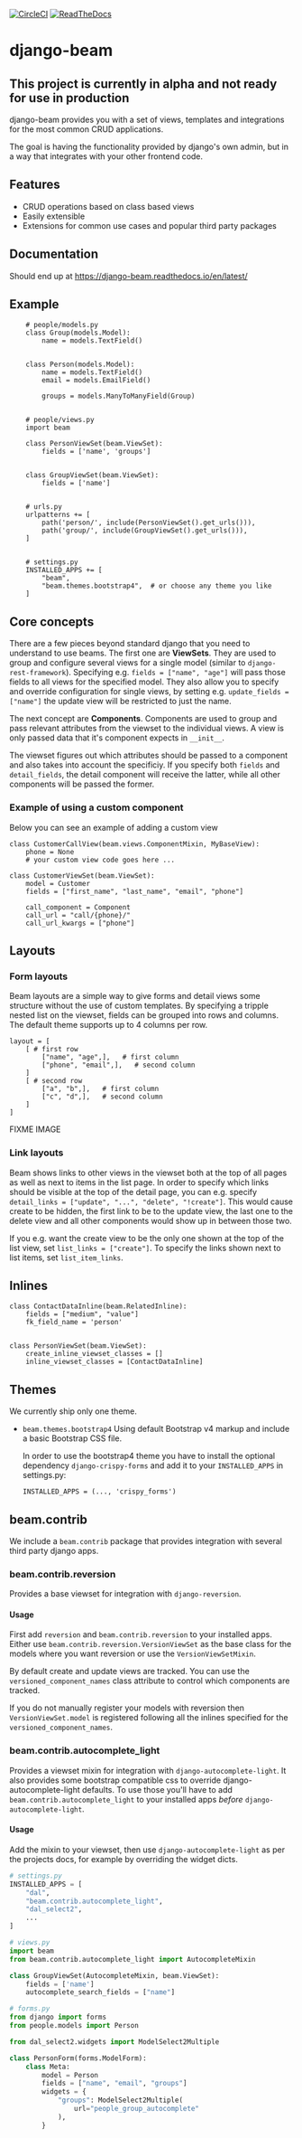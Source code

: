 [![CircleCI](https://circleci.com/gh/django-beam/django-beam.svg?style=svg)](https://circleci.com/gh/django-beam/django-beam)
[![ReadTheDocs](https://readthedocs.org/projects/django-beam/badge/)](https://django-beam.readthedocs.io/en/latest/)

# django-beam

## This project is currently in alpha and not ready for use in production

django-beam provides you with a set of views, templates and integrations for the most common CRUD
applications.

The goal is having the functionality provided by django's own admin, but in a way that integrates with your other frontend code.

## Features
- CRUD operations based on class based views
- Easily extensible
- Extensions for common use cases and popular third party packages

## Documentation
Should end up at  https://django-beam.readthedocs.io/en/latest/

## Example
```
    # people/models.py
    class Group(models.Model):
        name = models.TextField()


    class Person(models.Model):
        name = models.TextField()
        email = models.EmailField()

        groups = models.ManyToManyField(Group)


    # people/views.py
    import beam

    class PersonViewSet(beam.ViewSet):
        fields = ['name', 'groups']


    class GroupViewSet(beam.ViewSet):
        fields = ['name']


    # urls.py
    urlpatterns += [
        path('person/', include(PersonViewSet().get_urls())),
        path('group/', include(GroupViewSet().get_urls())),
    ]


    # settings.py
    INSTALLED_APPS += [
        "beam",
        "beam.themes.bootstrap4",  # or choose any theme you like
    ]
```

## Core concepts
There are a few pieces beyond standard django that you need to understand to use beams.
The first one are **ViewSets**. They are used to group and configure several views for a single model (similar to
`django-rest-framework`). Specifying e.g. `fields = ["name", "age"]` will pass those fields to all views for the specified model. They also allow you to specify and override configuration for single views, by setting e.g. `update_fields = ["name"]` the update view will be restricted to just the name.

The next concept are **Components**. Components are used to group and pass relevant attributes from
the viewset to the individual views. A view is only passed data that it's component expects in 
`__init__`. 

The viewset figures out which attributes should be passed to a component and also takes into account
the specificiy. If you specify both `fields` and `detail_fields`, the detail component will receive
the latter, while all other components will be passed the former.

### Example of using a custom component 
Below you can see an example of adding a custom view 
```
class CustomerCallView(beam.views.ComponentMixin, MyBaseView):
    phone = None
    # your custom view code goes here ...

class CustomerViewSet(beam.ViewSet):
    model = Customer
    fields = ["first_name", "last_name", "email", "phone"]

    call_component = Component
    call_url = "call/{phone}/"
    call_url_kwargs = ["phone"]
```

## Layouts

### Form layouts
Beam layouts are a simple way to give forms and detail views 
some structure without the use of custom templates.
By specifying a tripple nested list on the viewset, fields can be grouped into 
rows and columns. The default theme supports up to 4 columns per row.

```
layout = [
    [ # first row
        ["name", "age",],   # first column
        ["phone", "email",],   # second column
    ]
    [ # second row
        ["a", "b",],   # first column
        ["c", "d",],   # second column
    ]
]
```

FIXME IMAGE

### Link layouts
Beam shows links to other views in the viewset both at the top of all pages
as well as next to items in the list page.
In order to specify which links should be visible at the top of the detail page,
you can e.g. specify `detail_links = ["update", "...", "delete", "!create"]`.
This would cause create to be hidden, the first link to be to the update view, the last one to
the delete view and all other components would show up in between those two.

If you e.g. want the create view to be the only one shown at the top of the list view, set
`list_links = ["create"]`. To specify the links shown next to list items, set `list_item_links`.

## Inlines

```
class ContactDataInline(beam.RelatedInline):
    fields = ["medium", "value"]
    fk_field_name = 'person'


class PersonViewSet(beam.ViewSet):
    create_inline_viewset_classes = []
    inline_viewset_classes = [ContactDataInline]

```


## Themes
We currently ship only one theme.
* `beam.themes.bootstrap4`
  Using default Bootstrap v4 markup and include a basic Bootstrap CSS file.

  In order to use the bootstrap4 theme you have to install the optional dependency
  `django-crispy-forms` and add it to your `INSTALLED_APPS` in settings.py:
  ```
  INSTALLED_APPS = (..., 'crispy_forms')
  ```


## beam.contrib

We include a `beam.contrib` package that provides integration with several third party django apps.

### beam.contrib.reversion

Provides a base viewset for integration with `django-reversion`.

#### Usage
First add `reversion` and `beam.contrib.reversion` to your installed apps.
Either use `beam.contrib.reversion.VersionViewSet` as the base class for the 
models where you want reversion or use the `VersionViewSetMixin`.

By default create and update views are tracked. You can use the `versioned_component_names` 
class attribute to control which components are tracked.

If you do not manually register your models with reversion then `VersionViewSet.model` is registered
following all the inlines specified for the `versioned_component_names`.

### beam.contrib.autocomplete\_light

Provides a viewset mixin for integration with `django-autocomplete-light`.
It also provides some bootstrap compatible css to override django-autocomplete-light defaults. To use those
you'll have to add `beam.contrib.autocomplete_light` to your installed apps *before* `django-autocomplete-light`.

#### Usage

Add the mixin to your viewset, then use `django-autocomplete-light` as per the projects docs, for
example by overriding the widget dicts.

```python
# settings.py
INSTALLED_APPS = [
    "dal",
    "beam.contrib.autocomplete_light",
    "dal_select2",
    ...
]

# views.py
import beam
from beam.contrib.autocomplete_light import AutocompleteMixin

class GroupViewSet(AutocompleteMixin, beam.ViewSet):
    fields = ['name']
    autocomplete_search_fields = ["name"]

# forms.py
from django import forms
from people.models import Person

from dal_select2.widgets import ModelSelect2Multiple

class PersonForm(forms.ModelForm):
    class Meta:
        model = Person
        fields = ["name", "email", "groups"]
        widgets = {
            "groups": ModelSelect2Multiple(
                url="people_group_autocomplete"
            ),
        }
```


